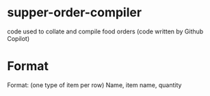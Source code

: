 # supper-order-compiler
code used to collate and compile food orders (code written by Github Copilot)

# Format
Format: (one type of item per row)
Name, item name, quantity
